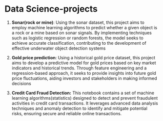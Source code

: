 # Data Science-projects

1) **Sonar(rock or mine)**: Using the sonar dataset, this project aims to employ machine learning algorithms to predict whether a given object is a rock or a mine based on sonar signals. By implementing techniques such as logistic regression or random forests, the model seeks to achieve accurate classification, contributing to the development of effective underwater object detection systems
   
2) **Gold price prediction**: Using a historical gold price dataset, this project aims to develop a predictive model for gold prices based on key market indicators and historical trends. Through feature engineering and a regression-based approach, it seeks to provide insights into future gold price fluctuations, aiding investors and stakeholders in making informed decisions

3) **Credit Card Fraud Detection:** This notebook contains a set of machine learning algorithms(statistics) designed to detect and prevent fraudulent activities in credit card transactions. It leverages advanced data analysis techniques and anomaly detection to identify and mitigate potential risks, ensuring secure and reliable online transactions.
